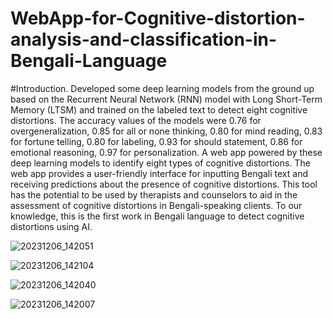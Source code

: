 # WebApp-for-Cognitive-distortion-analysis-and-classification-in-Bengali-Language

#Introduction. Developed some deep learning models from the ground up based on the Recurrent Neural Network (RNN) model with Long Short-Term Memory (LTSM) and trained on the labeled text to detect eight cognitive distortions. The accuracy values of the models were 0.76 for overgeneralization, 0.85 for all or none thinking, 0.80 for mind reading, 0.83 for fortune telling, 0.80 for labeling, 0.93 for should statement, 0.86 for emotional reasoning, 0.97 for personalization. A web app powered by these deep learning models to identify eight types of cognitive distortions. The web app provides a user-friendly interface for inputting Bengali text and receiving predictions about the presence of cognitive distortions. This tool has the potential to be used by therapists and counselors to aid in the assessment of cognitive distortions in Bengali-speaking clients. To our knowledge, this is the first work in Bengali language to detect cognitive distortions using AI.

![20231206_142051](https://github.com/fallenAmber/WebApp-for-Cognitive-distortion-analysis-and-classification-in-Bengali-Language/assets/48941639/30c821fc-94c0-4c08-80dd-d24c7f2fd767)

![20231206_142104](https://github.com/fallenAmber/WebApp-for-Cognitive-distortion-analysis-and-classification-in-Bengali-Language/assets/48941639/7552605c-7271-4bf3-bd70-87ba2efd05b7)

![20231206_142040](https://github.com/fallenAmber/WebApp-for-Cognitive-distortion-analysis-and-classification-in-Bengali-Language/assets/48941639/30d60e0d-7cc4-4544-bf39-0ddbcce709c0)

![20231206_142007](https://github.com/fallenAmber/WebApp-for-Cognitive-distortion-analysis-and-classification-in-Bengali-Language/assets/48941639/8ebbc099-1fac-4d61-802c-8d00c7749f1e)
